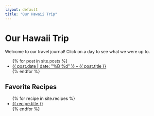 ```yaml
---
layout: default
title: "Our Hawaii Trip"
---
```


# Our Hawaii Trip
Welcome to our travel journal! Click on a day to see what we were up to.

<ul>
  {% for post in site.posts %}
    <li><a href="{{ post.url }}">{{ post.date | date: "%B %d" }} – {{ post.title }}</a></li>
  {% endfor %}
</ul>

## Favorite Recipes

<ul>
  {% for recipe in site.recipes %}
    <li><a href="{{ recipe.url }}">{{ recipe.title }}</a></li>
  {% endfor %}
</ul>
